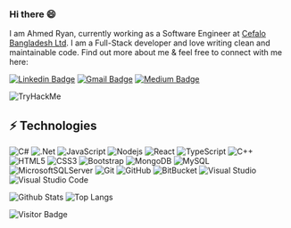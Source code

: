### Hi there 😄

I am Ahmed Ryan, currently working as a Software Engineer at [Cefalo Bangladesh Ltd](https://www.cefalo.com/en/). I am a Full-Stack developer and love writing clean and maintainable code. Find out more about me & feel free to connect with me here:

[![Linkedin Badge](https://img.shields.io/badge/-LinkedIn-blue?style=flat-square&logo=Linkedin&logoColor=white&link=https://www.linkedin.com/in/ahmedryanfaiyaz/)](https://www.linkedin.com/in/ahmedryanfaiyaz/)
[![Gmail Badge](https://img.shields.io/badge/-Gmail-c14438?style=flat-square&logo=Gmail&logoColor=white&link=mailto:ahmedryanfaiyaz@gmail.com)](mailto:ahmedryanfaiyaz@gmail.com)
[![Medium Badge](https://img.shields.io/badge/-Medium-12100E?style=flat-square&logo=medium&logoColor=white&link=https://medium.com/@ahmedryanfaiyaz)](https://medium.com/@ahmedryanfaiyaz)

<img src="https://tryhackme-badges.s3.amazonaws.com/fraxhost.png" alt="TryHackMe">

## ⚡ Technologies

![C#](https://img.shields.io/badge/C%23-%23239120.svg?style=flat-square&logo=c-sharp&logoColor=white)
![.Net](https://img.shields.io/badge/.NET-5C2D91?style=flat-square&logo=.net&logoColor=white)
![JavaScript](https://img.shields.io/badge/-JavaScript-black?style=flat-square&logo=javascript)
![Nodejs](https://img.shields.io/badge/-Nodejs-black?style=flat-square&logo=Node.js)
![React](https://img.shields.io/badge/-React-black?style=flat-square&logo=react)
![TypeScript](https://img.shields.io/badge/-TypeScript-%23007ACC.svg?style=flat-square&logo=typescript&logoColor=white)
![C++](https://img.shields.io/badge/-C++-00599C?style=flat-square&logo=c)
![HTML5](https://img.shields.io/badge/-HTML5-E34F26?style=flat-square&logo=html5&logoColor=white)
![CSS3](https://img.shields.io/badge/-CSS3-1572B6?style=flat-square&logo=css3)
![Bootstrap](https://img.shields.io/badge/-Bootstrap-563D7C?style=flat-square&logo=bootstrap)
![MongoDB](https://img.shields.io/badge/-MongoDB-black?style=flat-square&logo=mongodb)
![MySQL](https://img.shields.io/badge/-MySQL-black?style=flat-square&logo=mysql)
![MicrosoftSQLServer](https://img.shields.io/badge/Microsoft%20SQL%20Server-CC2927?style=flat-square&logo=microsoft%20sql%20server&logoColor=white)
![Git](https://img.shields.io/badge/-Git-black?style=flat-square&logo=git)
![GitHub](https://img.shields.io/badge/-GitHub-181717?style=flat-square&logo=github)
![BitBucket](https://img.shields.io/badge/-BitBucket-darkblue?style=flat-square&logo=bitbucket)
![Visual Studio](https://img.shields.io/badge/Visual%20Studio-5C2D91.svg?style=flat-square&logo=visual-studio&logoColor=white)
![Visual Studio Code](https://img.shields.io/badge/Visual%20Studio%20Code-0078d7.svg?style=flat-square&logo=visual-studio-code&logoColor=white)

![Github Stats](https://github-readme-stats.vercel.app/api?username=fraxhost&count_private=true&show_icons=true&include_all_commits=true&theme=dracula&hide_border=true&line_height=24&card_width=350px)
![Top Langs](https://github-readme-stats.vercel.app/api/top-langs/?username=fraxhost&langs_count=8&hide=TeX&layout=compact&theme=dracula&hide_border=true&card_width=350px)

![Visitor Badge](https://visitor-badge.laobi.icu/badge?page_id=fraxhost.fraxhost)
